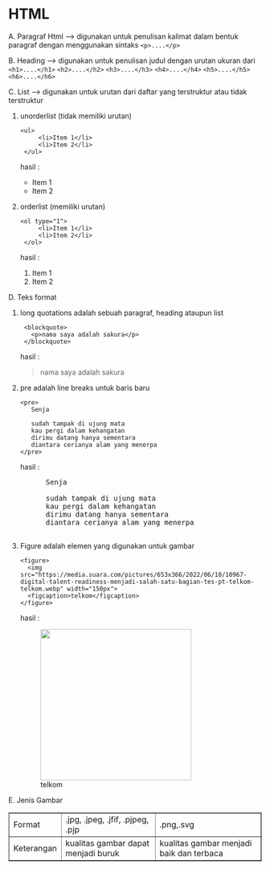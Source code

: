 # HTML
  A. Paragraf Html
  --> digunakan untuk penulisan kalimat dalam bentuk paragraf dengan   menggunakan sintaks
  ``<p>....</p>``
  
  B. Heading
  --> digunakan untuk penulisan judul dengan urutan ukuran dari
  ``<h1>....</h1>``
   ``<h2>....</h2>``
    ``<h3>....</h3>``
     ``<h4>....</h4>``
      ``<h5>....</h5>``
       ``<h6>....</h6>``
       
   C. List
   --> digunakan untuk urutan dari daftar yang terstruktur atau tidak terstruktur
   1. unorderlist (tidak memiliki urutan)
   
       ``` 
       <ul>
            <li>Item 1</li>
            <li>Item 2</li>
        </ul> 
         ````
         hasil :
          <ul>
            <li>Item 1</li>
            <li>Item 2</li>
         </ul> 
         
   2. orderlist (memiliki urutan)
   
       ``` 
       <ol type="1">
            <li>Item 1</li>
            <li>Item 2</li>
        </ol> 
         ````
         hasil :
          <ol type="1">
            <li>Item 1</li>
            <li>Item 2</li>
         </ol> 
   
  
   D. Teks format
   
   1. long quotations adalah sebuah paragraf, heading ataupun list
  
       ```
        <blockquote>
          <p>nama saya adalah sakura</p>
        </blockquote>
        ````
        hasil :
       <blockquote>
          <p>nama saya adalah sakura</p>
        </blockquote>
    
  2. pre adalah line breaks untuk baris baru
        ```
        <pre>
           Senja
           
           sudah tampak di ujung mata 
           kau pergi dalam kehangatan
           dirimu datang hanya sementara
           diantara cerianya alam yang menerpa
        </pre>
        ````
        hasil :
        <pre>
           Senja
           
           sudah tampak di ujung mata 
           kau pergi dalam kehangatan
           dirimu datang hanya sementara
           diantara cerianya alam yang menerpa
        </pre>
        
   3. Figure adalah elemen yang digunakan untuk gambar
        ```
        <figure>
          <img src="https://media.suara.com/pictures/653x366/2022/06/10/10967-digital-talent-readiness-menjadi-salah-satu-bagian-tes-pt-telkom-telkom.webp" width="150px">
          <figcaption>telkom</figcaption>
        </figure>
        ````
        hasil :
        <figure >                                                              <img src="https://media.suara.com/pictures/653x366/2022/06/10/10967-digital-talent-readiness-menjadi-salah-satu-bagian-tes-pt-telkom-telkom.webp" width="300px"><br>
          <figcaption>telkom</figcaption>
        </figure>
  
   E. Jenis Gambar

   <table border="1" cellpadding="10">
        <tr>
            <td>Format</td>
            <td>.jpg, .jpeg, .jfif, .pjpeg, .pjp</td>
            <td>.png,.svg</td>
        </tr>
        <tr>
            <td>Keterangan</td>
            <td>kualitas gambar dapat menjadi buruk</td>
            <td>kualitas gambar menjadi baik dan terbaca</td>
        </tr>
    </table>

